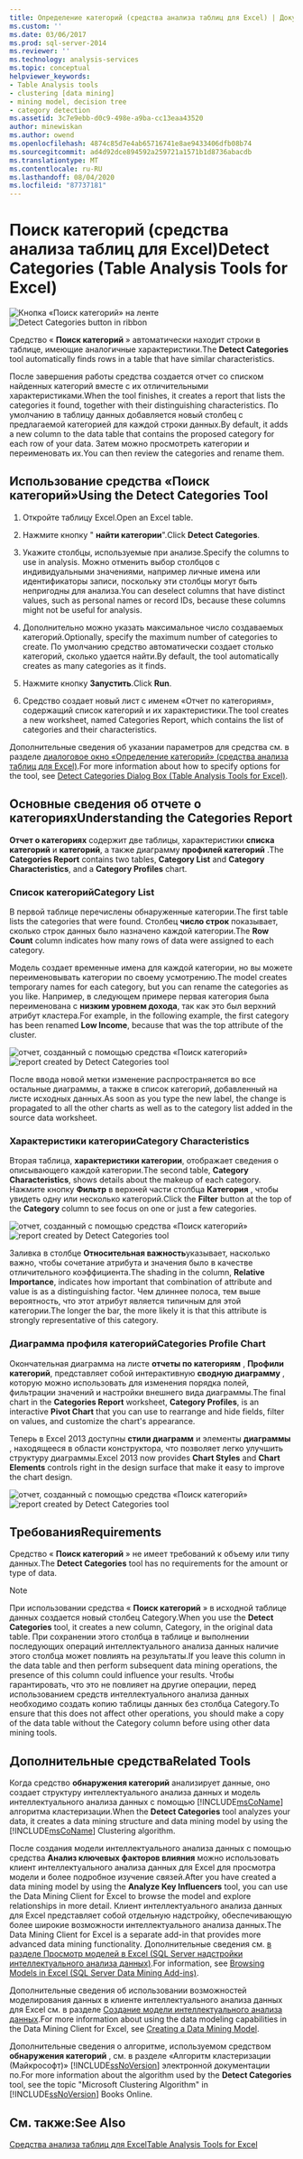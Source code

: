 ```yaml
---
title: Определение категорий (средства анализа таблиц для Excel) | Документация Майкрософт
ms.custom: ''
ms.date: 03/06/2017
ms.prod: sql-server-2014
ms.reviewer: ''
ms.technology: analysis-services
ms.topic: conceptual
helpviewer_keywords:
- Table Analysis tools
- clustering [data mining]
- mining model, decision tree
- category detection
ms.assetid: 3c7e9ebb-d0c9-498e-a9ba-cc13eaa43520
author: minewiskan
ms.author: owend
ms.openlocfilehash: 4874c85d7e4ab65716741e8ae9433406dfb08b74
ms.sourcegitcommit: ad4d92dce894592a259721a1571b1d8736abacdb
ms.translationtype: MT
ms.contentlocale: ru-RU
ms.lasthandoff: 08/04/2020
ms.locfileid: "87737181"
---
```

# <a name="detect-categories-table-analysis-tools-for-excel"></a><span data-ttu-id="732fc-102">Поиск категорий (средства анализа таблиц для Excel)</span><span class="sxs-lookup"><span data-stu-id="732fc-102">Detect Categories (Table Analysis Tools for Excel)</span></span>
  <span data-ttu-id="732fc-103">![Кнопка «Поиск категорий» на ленте](media/tat-detectcat.gif "Кнопка «Поиск категорий» на ленте")</span><span class="sxs-lookup"><span data-stu-id="732fc-103">![Detect Categories button in ribbon](media/tat-detectcat.gif "Detect Categories button in ribbon")</span></span>

 <span data-ttu-id="732fc-104">Средство « **Поиск категорий** » автоматически находит строки в таблице, имеющие аналогичные характеристики.</span><span class="sxs-lookup"><span data-stu-id="732fc-104">The **Detect Categories** tool automatically finds rows in a table that have similar characteristics.</span></span>

 <span data-ttu-id="732fc-105">После завершения работы средства создается отчет со списком найденных категорий вместе с их отличительными характеристиками.</span><span class="sxs-lookup"><span data-stu-id="732fc-105">When the tool finishes, it creates a report that lists the categories it found, together with their distinguishing characteristics.</span></span> <span data-ttu-id="732fc-106">По умолчанию в таблицу данных добавляется новый столбец с предлагаемой категорией для каждой строки данных.</span><span class="sxs-lookup"><span data-stu-id="732fc-106">By default, it adds a new column to the data table that contains the proposed category for each row of your data.</span></span> <span data-ttu-id="732fc-107">Затем можно просмотреть категории и переименовать их.</span><span class="sxs-lookup"><span data-stu-id="732fc-107">You can then review the categories and rename them.</span></span>

## <a name="using-the-detect-categories-tool"></a><span data-ttu-id="732fc-108">Использование средства «Поиск категорий»</span><span class="sxs-lookup"><span data-stu-id="732fc-108">Using the Detect Categories Tool</span></span>

1.  <span data-ttu-id="732fc-109">Откройте таблицу Excel.</span><span class="sxs-lookup"><span data-stu-id="732fc-109">Open an Excel table.</span></span>

2.  <span data-ttu-id="732fc-110">Нажмите кнопку " **найти категории**".</span><span class="sxs-lookup"><span data-stu-id="732fc-110">Click **Detect Categories**.</span></span>

3.  <span data-ttu-id="732fc-111">Укажите столбцы, используемые при анализе.</span><span class="sxs-lookup"><span data-stu-id="732fc-111">Specify the columns to use in analysis.</span></span> <span data-ttu-id="732fc-112">Можно отменить выбор столбцов с индивидуальными значениями, например личные имена или идентификаторы записи, поскольку эти столбцы могут быть непригодны для анализа.</span><span class="sxs-lookup"><span data-stu-id="732fc-112">You can deselect columns that have distinct values, such as personal names or record IDs, because these columns might not be useful for analysis.</span></span>

4.  <span data-ttu-id="732fc-113">Дополнительно можно указать максимальное число создаваемых категорий.</span><span class="sxs-lookup"><span data-stu-id="732fc-113">Optionally, specify the maximum number of categories to create.</span></span> <span data-ttu-id="732fc-114">По умолчанию средство автоматически создает столько категорий, сколько удается найти.</span><span class="sxs-lookup"><span data-stu-id="732fc-114">By default, the tool automatically creates as many categories as it finds.</span></span>

5.  <span data-ttu-id="732fc-115">Нажмите кнопку **Запустить**.</span><span class="sxs-lookup"><span data-stu-id="732fc-115">Click **Run**.</span></span>

6.  <span data-ttu-id="732fc-116">Средство создает новый лист с именем «Отчет по категориям», содержащий список категорий и их характеристики.</span><span class="sxs-lookup"><span data-stu-id="732fc-116">The tool creates a new worksheet, named Categories Report, which contains the list of categories and their characteristics.</span></span>

 <span data-ttu-id="732fc-117">Дополнительные сведения об указании параметров для средства см. в разделе [диалоговое окно «Определение категорий» (средства анализа таблиц для Excel)](detect-categories-table-analysis-tools-for-excel.md).</span><span class="sxs-lookup"><span data-stu-id="732fc-117">For more information about how to specify options for the tool, see [Detect Categories Dialog Box (Table Analysis Tools for Excel)](detect-categories-table-analysis-tools-for-excel.md).</span></span>

## <a name="understanding-the-categories-report"></a><span data-ttu-id="732fc-118">Основные сведения об отчете о категориях</span><span class="sxs-lookup"><span data-stu-id="732fc-118">Understanding the Categories Report</span></span>
 <span data-ttu-id="732fc-119">**Отчет о категориях** содержит две таблицы, характеристики **списка категорий** и **категорий**, а также диаграмму **профилей категорий** .</span><span class="sxs-lookup"><span data-stu-id="732fc-119">The **Categories Report** contains two tables, **Category List** and **Category Characteristics**, and a **Category Profiles** chart.</span></span>

### <a name="category-list"></a><span data-ttu-id="732fc-120">Список категорий</span><span class="sxs-lookup"><span data-stu-id="732fc-120">Category List</span></span>
 <span data-ttu-id="732fc-121">В первой таблице перечислены обнаруженные категории.</span><span class="sxs-lookup"><span data-stu-id="732fc-121">The first table lists the categories that were found.</span></span> <span data-ttu-id="732fc-122">Столбец **число строк** показывает, сколько строк данных было назначено каждой категории.</span><span class="sxs-lookup"><span data-stu-id="732fc-122">The **Row Count** column indicates how many rows of data were assigned to each category.</span></span>

 <span data-ttu-id="732fc-123">Модель создает временные имена для каждой категории, но вы можете переименовывать категории по своему усмотрению.</span><span class="sxs-lookup"><span data-stu-id="732fc-123">The model creates temporary names for each category, but you can rename the categories as you like.</span></span> <span data-ttu-id="732fc-124">Например, в следующем примере первая категория была переименована с **низким уровнем дохода**, так как это был верхний атрибут кластера.</span><span class="sxs-lookup"><span data-stu-id="732fc-124">For example, in the following example, the first category has been renamed **Low Income**, because that was the top attribute of the cluster.</span></span>

 <span data-ttu-id="732fc-125">![отчет, созданный с помощью средства «Поиск категорий»](media/dm13-tat-detectcat-report1.gif "отчет, созданный с помощью средства «Поиск категорий»")</span><span class="sxs-lookup"><span data-stu-id="732fc-125">![report created by Detect Categories tool](media/dm13-tat-detectcat-report1.gif "report created by Detect Categories tool")</span></span>

 <span data-ttu-id="732fc-126">После ввода новой метки изменение распространяется во все остальные диаграммы, а также в список категорий, добавленный на листе исходных данных.</span><span class="sxs-lookup"><span data-stu-id="732fc-126">As soon as you type the new label, the change is propagated to all the other charts as well as to the category list added in the source data worksheet.</span></span>

### <a name="category-characteristics"></a><span data-ttu-id="732fc-127">Характеристики категории</span><span class="sxs-lookup"><span data-stu-id="732fc-127">Category Characteristics</span></span>
 <span data-ttu-id="732fc-128">Вторая таблица, **характеристики категории**, отображает сведения о описывающего каждой категории.</span><span class="sxs-lookup"><span data-stu-id="732fc-128">The second table, **Category Characteristics**, shows details about the makeup of each category.</span></span> <span data-ttu-id="732fc-129">Нажмите кнопку **Фильтр** в верхней части столбца **Категория** , чтобы увидеть одну или несколько категорий.</span><span class="sxs-lookup"><span data-stu-id="732fc-129">Click the **Filter** button at the top of the **Category** column to see focus on one or just a few categories.</span></span>

 <span data-ttu-id="732fc-130">![отчет, созданный с помощью средства «Поиск категорий»](media/dm13-tat-detectcat-report2.gif "отчет, созданный с помощью средства «Поиск категорий»")</span><span class="sxs-lookup"><span data-stu-id="732fc-130">![report created by Detect Categories tool](media/dm13-tat-detectcat-report2.gif "report created by Detect Categories tool")</span></span>

 <span data-ttu-id="732fc-131">Заливка в столбце **Относительная важность**указывает, насколько важно, чтобы сочетание атрибута и значения было в качестве отличительного коэффициента.</span><span class="sxs-lookup"><span data-stu-id="732fc-131">The shading in the column, **Relative Importance**, indicates how important that combination of attribute and value is as a distinguishing factor.</span></span> <span data-ttu-id="732fc-132">Чем длиннее полоса, тем выше вероятность, что этот атрибут является типичным для этой категории.</span><span class="sxs-lookup"><span data-stu-id="732fc-132">The longer the bar, the more likely it is that this attribute is strongly representative of this category.</span></span>

### <a name="categories-profile-chart"></a><span data-ttu-id="732fc-133">Диаграмма профиля категорий</span><span class="sxs-lookup"><span data-stu-id="732fc-133">Categories Profile Chart</span></span>
 <span data-ttu-id="732fc-134">Окончательная диаграмма на листе **отчеты по категориям** , **Профили категорий**, представляет собой интерактивную **сводную диаграмму** , которую можно использовать для изменения порядка полей, фильтрации значений и настройки внешнего вида диаграммы.</span><span class="sxs-lookup"><span data-stu-id="732fc-134">The final chart in the **Categories Report** worksheet, **Category Profiles**, is an interactive **Pivot Chart** that you can use to rearrange and hide fields, filter on values, and customize the chart's appearance.</span></span>

 <span data-ttu-id="732fc-135">Теперь в Excel 2013 доступны **стили диаграмм** и элементы **диаграммы** , находящееся в области конструктора, что позволяет легко улучшить структуру диаграммы.</span><span class="sxs-lookup"><span data-stu-id="732fc-135">Excel 2013 now provides **Chart Styles** and **Chart Elements** controls right in the design surface that make it easy to improve the chart design.</span></span>

 <span data-ttu-id="732fc-136">![отчет, созданный с помощью средства «Поиск категорий»](media/dm13-tat-detectcat-report3.gif "отчет, созданный с помощью средства «Поиск категорий»")</span><span class="sxs-lookup"><span data-stu-id="732fc-136">![report created by Detect Categories tool](media/dm13-tat-detectcat-report3.gif "report created by Detect Categories tool")</span></span>

## <a name="requirements"></a><span data-ttu-id="732fc-137">Требования</span><span class="sxs-lookup"><span data-stu-id="732fc-137">Requirements</span></span>
 <span data-ttu-id="732fc-138">Средство « **Поиск категорий** » не имеет требований к объему или типу данных.</span><span class="sxs-lookup"><span data-stu-id="732fc-138">The **Detect Categories** tool has no requirements for the amount or type of data.</span></span>

> [!NOTE]
>  <span data-ttu-id="732fc-139">При использовании средства « **Поиск категорий** » в исходной таблице данных создается новый столбец Category.</span><span class="sxs-lookup"><span data-stu-id="732fc-139">When you use the **Detect Categories** tool, it creates a new column, Category, in the original data table.</span></span> <span data-ttu-id="732fc-140">При сохранении этого столбца в таблице и выполнении последующих операций интеллектуального анализа данных наличие этого столбца может повлиять на результаты.</span><span class="sxs-lookup"><span data-stu-id="732fc-140">If you leave this column in the data table and then perform subsequent data mining operations, the presence of this column could influence your results.</span></span> <span data-ttu-id="732fc-141">Чтобы гарантировать, что это не повлияет на другие операции, перед использованием средств интеллектуального анализа данных необходимо создать копию таблицы данных без столбца Category.</span><span class="sxs-lookup"><span data-stu-id="732fc-141">To ensure that this does not affect other operations, you should make a copy of the data table without the Category column before using other data mining tools.</span></span>

## <a name="related-tools"></a><span data-ttu-id="732fc-142">Дополнительные средства</span><span class="sxs-lookup"><span data-stu-id="732fc-142">Related Tools</span></span>
 <span data-ttu-id="732fc-143">Когда средство **обнаружения категорий** анализирует данные, оно создает структуру интеллектуального анализа данных и модель интеллектуального анализа данных с помощью [!INCLUDE[msCoName](../includes/msconame-md.md)] алгоритма кластеризации.</span><span class="sxs-lookup"><span data-stu-id="732fc-143">When the **Detect Categories** tool analyzes your data, it creates a data mining structure and data mining model by using the [!INCLUDE[msCoName](../includes/msconame-md.md)] Clustering algorithm.</span></span>

 <span data-ttu-id="732fc-144">После создания модели интеллектуального анализа данных с помощью средства **Анализ ключевых факторов влияния** можно использовать клиент интеллектуального анализа данных для Excel для просмотра модели и более подробное изучение связей.</span><span class="sxs-lookup"><span data-stu-id="732fc-144">After you have created a data mining model by using the **Analyze Key Influencers** tool, you can use the Data Mining Client for Excel to browse the model and explore relationships in more detail.</span></span> <span data-ttu-id="732fc-145">Клиент интеллектуального анализа данных для Excel представляет собой отдельную надстройку, обеспечивающую более широкие возможности интеллектуального анализа данных.</span><span class="sxs-lookup"><span data-stu-id="732fc-145">The Data Mining Client for Excel is a separate add-in that provides more advanced data mining functionality.</span></span> <span data-ttu-id="732fc-146">Дополнительные сведения см. [в разделе Просмотр моделей в Excel &#40;SQL Server надстройки интеллектуального анализа данных&#41;](browsing-models-in-excel-sql-server-data-mining-add-ins.md).</span><span class="sxs-lookup"><span data-stu-id="732fc-146">For information, see [Browsing Models in Excel &#40;SQL Server Data Mining Add-ins&#41;](browsing-models-in-excel-sql-server-data-mining-add-ins.md).</span></span>

 <span data-ttu-id="732fc-147">Дополнительные сведения об использовании возможностей моделирования данных в клиенте интеллектуального анализа данных для Excel см. в разделе [Создание модели интеллектуального анализа данных](creating-a-data-mining-model.md).</span><span class="sxs-lookup"><span data-stu-id="732fc-147">For more information about using the data modeling capabilities in the Data Mining Client for Excel, see [Creating a Data Mining Model](creating-a-data-mining-model.md).</span></span>

 <span data-ttu-id="732fc-148">Дополнительные сведения о алгоритме, используемом средством **обнаружения категорий** , см. в разделе «Алгоритм кластеризации (Майкрософт)» [!INCLUDE[ssNoVersion](../includes/ssnoversion-md.md)] электронной документации по.</span><span class="sxs-lookup"><span data-stu-id="732fc-148">For more information about the algorithm used by the **Detect Categories** tool, see the topic "Microsoft Clustering Algorithm" in [!INCLUDE[ssNoVersion](../includes/ssnoversion-md.md)] Books Online.</span></span>

## <a name="see-also"></a><span data-ttu-id="732fc-149">См. также:</span><span class="sxs-lookup"><span data-stu-id="732fc-149">See Also</span></span>
 [<span data-ttu-id="732fc-150">Средства анализа таблиц для Excel</span><span class="sxs-lookup"><span data-stu-id="732fc-150">Table Analysis Tools for Excel</span></span>](table-analysis-tools-for-excel.md)


